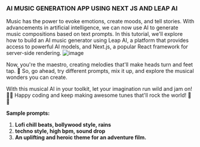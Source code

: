 ### AI MUSIC GENERATION APP USING NEXT JS AND LEAP AI

Music has the power to evoke emotions, create moods, and tell stories. With advancements in artificial intelligence, we can now use AI to generate music compositions based on text prompts. In this tutorial, we'll explore how to build an AI music generator using Leap AI, a platform that provides access to powerful AI models, and Next.js, a popular React framework for server-side rendering.
![image](https://github.com/Atulaya123/ai-music-generator-leap/assets/115982827/578385aa-e717-49b3-9a60-7aff5ea78e87)

Now, you're the maestro, creating melodies that'll make heads turn and feet tap. 🎵 So, go ahead, try different prompts, mix it up, and explore the musical wonders you can create.

With this musical AI in your toolkit, let your imagination run wild and jam on! 🎸🎹 Happy coding and keep making awesome tunes that'll rock the world! 🤘🎶

**Sample prompts:**

1. **Lofi chill beats, bollywood style, rains**
2. **techno style, high bpm, sound drop**
3. **An uplifting and heroic theme for an adventure film.**
   
